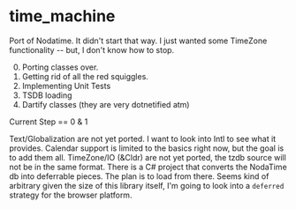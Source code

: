 # time_machine

Port of Nodatime.
It didn't start that way. I just wanted some TimeZone functionality -- but, I don't know how to stop.

0) Porting classes over.
0) Getting rid of all the red squiggles.
0) Implementing Unit Tests 
0) TSDB loading 
0) Dartify classes (they are very dotnetified atm)

Current Step == 0 & 1

Text/Globalization are not yet ported. I want to look into Intl to see what it provides. 
Calendar support is limited to the basics right now, but the goal is to add them all. 
TimeZone/IO (&Cldr) are not yet ported, the tzdb source will not be in the same format.
There is a C# project that converts the NodaTime db into deferrable pieces. The plan is to
load from there. Seems kind of arbitrary given the size of this library itself, 
I'm going to look into a `deferred` strategy for the browser platform.


